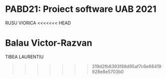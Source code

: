 # PABD21: Proiect software UAB 2021

RUSU VIORICA
<<<<<<< HEAD

Balau Victor-Razvan
=======
TIBEA LAURENTIU
>>>>>>> 319d2fb8393f88d95af7c6e66419928e8e5703b0
